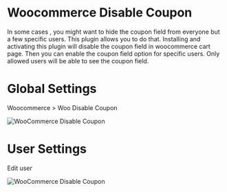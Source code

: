 # Woocommerce Disable Coupon

In some cases , you might want to hide the coupon field from everyone but a few specific users. This plugin allows you to do that. 
Installing and activating this plugin will disable the coupon field in woocommerce cart page. 
Then you can enable the coupon field option for specific users. Only allowed users will be able to see the coupon field.

# Global Settings

Woocommerce > Woo Disable Coupon

![WooCommerce Disable Coupon](https://i.imgur.com/m3o7TGo.jpg)


# User Settings

Edit user

![WooCommerce Disable Coupon](https://i.imgur.com/N02KodY.jpg)
